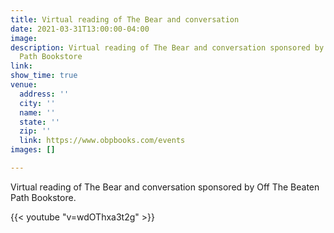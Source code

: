 ```yaml
---
title: Virtual reading of The Bear and conversation
date: 2021-03-31T13:00:00-04:00
image: 
description: Virtual reading of The Bear and conversation sponsored by Off The Beaten
  Path Bookstore
link: 
show_time: true
venue:
  address: ''
  city: ''
  name: ''
  state: ''
  zip: ''
  link: https://www.obpbooks.com/events
images: []

---
```

Virtual reading of The Bear and conversation sponsored by Off The Beaten Path Bookstore. 

{{< youtube "v=wdOThxa3t2g" >}}